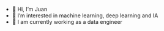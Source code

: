 - 👋 Hi, I’m Juan
- 👀 I’m interested in machine learning, deep learning and IA
- 🌱 I am currently working as a data engineer

<!---
Delaa101419/Delaa101419 is a ✨ special ✨ repository because its `README.md` (this file) appears on your GitHub profile.
You can click the Preview link to take a look at your changes.
--->
